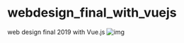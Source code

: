 # webdesign_final_with_vuejs
web design final 2019 with Vue.js
![img](hhtps://github.com/johntheprogrammer92/webdesign_final_with_vue/img/readme.png)
